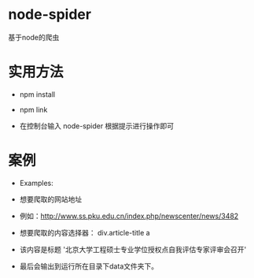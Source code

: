 # node-spider
基于node的爬虫

# 实用方法

* npm install
* npm link

* 在控制台输入 node-spider 根据提示进行操作即可

# 案例

*  Examples:
*  想要爬取的网站地址
*  例如：http://www.ss.pku.edu.cn/index.php/newscenter/news/3482
*  想要爬取的内容选择器：  div.article-title a  
*  该内容是标题 '北京大学工程硕士专业学位授权点自我评估专家评审会召开' 

* 最后会输出到运行所在目录下data文件夹下。